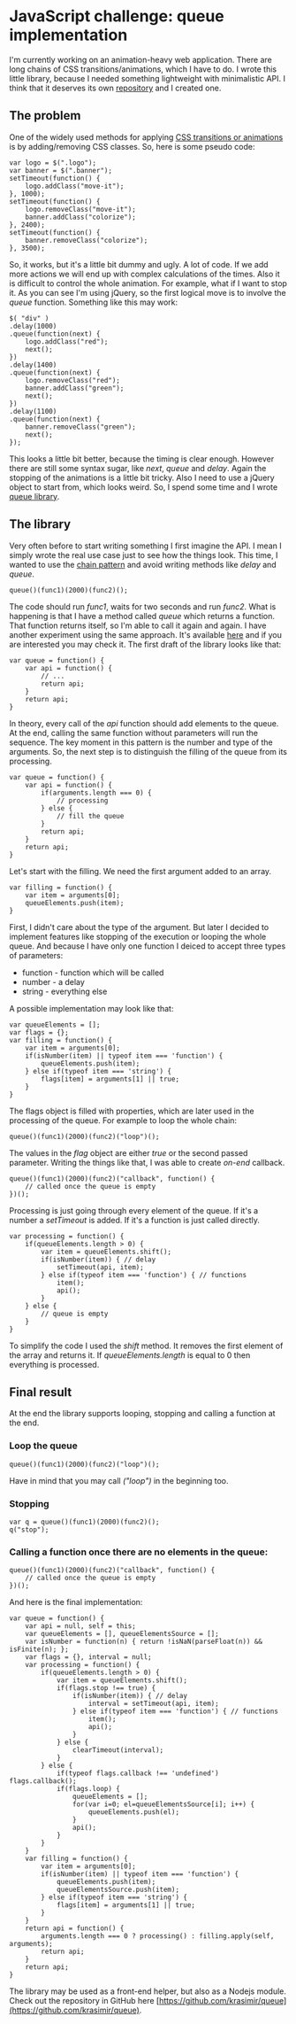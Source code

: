 # JavaScript challenge: queue implementation

I'm currently working on an animation-heavy web application. There are long chains of CSS transitions/animations, which I have to do. I wrote this little library, because I needed something lightweight with minimalistic API. I think that it deserves its own [repository](https://github.com/krasimir/queue) and I created one.

## The problem

One of the widely used methods for applying [CSS transitions or animations](http://krasimirtsonev.com/blog/article/Introduction-to-animations-in-HTML-css3-transitions-keyframes) is by adding/removing CSS classes. So, here is some pseudo code:

	var logo = $(".logo");
	var banner = $(".banner");
	setTimeout(function() {
		logo.addClass("move-it");
	}, 1000);
	setTimeout(function() {
		logo.removeClass("move-it");
		banner.addClass("colorize");
	}, 2400);
	setTimeout(function() {
		banner.removeClass("colorize");
	}, 3500);

So, it works, but it's a little bit dummy and ugly. A lot of code. If we add more actions we will end up with complex calculations of the times. Also it is difficult to control the whole animation. For example, what if I want to stop it. As you can see I'm using jQuery, so the first logical move is to involve the *queue* function. Something like this may work:

	$( "div" )
	.delay(1000)
	.queue(function(next) {
	    logo.addClass("red");
	    next();
	})
	.delay(1400)
	.queue(function(next) {
	    logo.removeClass("red");
	    banner.addClass("green");
	    next();
	})
	.delay(1100)
	.queue(function(next) {
	    banner.removeClass("green");
	    next();
	});

This looks a little bit better, because the timing is clear enough. However there are still some syntax sugar, like *next*, *queue* and *delay*. Again the stopping of the animations is a little bit tricky. Also I need to use a jQuery object to start from, which looks weird. So, I spend some time and I wrote [queue library](https://github.com/krasimir/queue).

## The library

Very often before to start writing something I first imagine the API. I mean I simply wrote the real use case just to see how the things look. This time, I wanted to use the [chain pattern](http://krasimirtsonev.com/blog/article/JavaScript-sequencing-function-calls-parallel-functional-chain) and avoid writing methods like *delay* and *queue*. 

	queue()(func1)(2000)(func2)();

The code should run *func1*, waits for two seconds and run *func2*. What is happening is that I have a method called *queue* which returns a function. That function returns itself, so I'm able to call it again and again. I have another experiment using the same approach. It's available [here](http://krasimirtsonev.com/blog/article/JavaScript-sequencing-function-calls-parallel-functional-chain-2) and if you are interested you may check it. The first draft of the library looks like that:

	var queue = function() {
	    var api = function() {
	        // ...
	        return api;
	    }
	    return api;
	}

In theory, every call of the *api* function should add elements to the queue. At the end, calling the same function without parameters will run the sequence. The key moment in this pattern is the number and type of the arguments. So, the next step is to distinguish the filling of the queue from its processing.

	var queue = function() {
	    var api = function() {
	        if(arguments.length === 0) {
	            // processing
	        } else {
	            // fill the queue
	        }
	        return api;
	    }
	    return api;
	}

Let's start with the filling. We need the first argument added to an array.

	var filling = function() {
		var item = arguments[0];
		queueElements.push(item);
	}

First, I didn't care about the type of the argument. But later I decided to implement features like stopping of the execution or looping the whole queue. And because I have only one function I deiced to accept three types of parameters:

  - function - function which will be called
  - number - a delay
  - string - everything else

A possible implementation may look like that:

	var	queueElements = [];
	var flags = {};
	var filling = function() {
		var item = arguments[0];
		if(isNumber(item) || typeof item === 'function') {
			queueElements.push(item);
		} else if(typeof item === 'string') {
			flags[item] = arguments[1] || true;
		}
	}

The flags object is filled with properties, which are later used in the processing of the queue. For example to loop the whole chain:

	queue()(func1)(2000)(func2)("loop")();

The values in the *flag* object are either *true* or the second passed parameter. Writing the things like that, I was able to create *on-end* callback.

	queue()(func1)(2000)(func2)("callback", function() {
		// called once the queue is empty
	})();

Processing is just going through every element of the queue. If it's a number a *setTimeout* is added. If it's a function is just called directly. 

	var processing = function() {
		if(queueElements.length > 0) {
			var item = queueElements.shift();
			if(isNumber(item)) { // delay
				setTimeout(api, item);
			} else if(typeof item === 'function') { // functions
				item();
				api();
			}
		} else {
			// queue is empty
		}	
	}

To simplify the code I used the *shift* method. It removes the first element of the array and returns it. If *queueElements.length* is equal to 0 then everything is processed. 

## Final result

At the end the library supports looping, stopping and calling a function at the end.

### Loop the queue

	queue()(func1)(2000)(func2)("loop")();

Have in mind that you may call *("loop")* in the beginning too.

### Stopping 

	var q = queue()(func1)(2000)(func2)();
	q("stop");

### Calling a function once there are no elements in the queue:

	queue()(func1)(2000)(func2)("callback", function() {
		// called once the queue is empty
	})();

And here is the final implementation:

	var queue = function() {
		var api = null, self = this;
		var	queueElements = [], queueElementsSource = [];
		var	isNumber = function(n) { return !isNaN(parseFloat(n)) && isFinite(n); };
		var flags = {}, interval = null;
		var processing = function() {
			if(queueElements.length > 0) {
				var item = queueElements.shift();
				if(flags.stop !== true) {
					if(isNumber(item)) { // delay
						interval = setTimeout(api, item);
					} else if(typeof item === 'function') { // functions
						item();
						api();
					}
				} else {
					clearTimeout(interval);
				}
			} else {
				if(typeof flags.callback !== 'undefined') flags.callback();
				if(flags.loop) {
					queueElements = [];
					for(var i=0; el=queueElementsSource[i]; i++) {
						queueElements.push(el);
					}
					api();
				}
			}	
		}
		var filling = function() {
			var item = arguments[0];
			if(isNumber(item) || typeof item === 'function') {
				queueElements.push(item);
				queueElementsSource.push(item);	
			} else if(typeof item === 'string') {
				flags[item] = arguments[1] || true;
			}
		}
		return api = function() {
			arguments.length === 0 ? processing() : filling.apply(self, arguments);
			return api;
		}
		return api;
	}

The library may be used as a front-end helper, but also as a Nodejs module. Check out the repository in GitHub here [https://github.com/krasimir/queue](https://github.com/krasimir/queue).